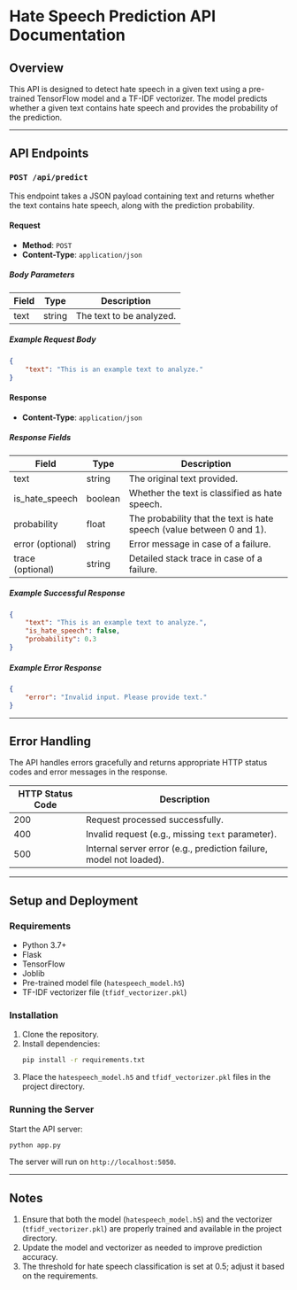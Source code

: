 # Hate Speech Prediction API Documentation

## Overview
This API is designed to detect hate speech in a given text using a pre-trained TensorFlow model and a TF-IDF vectorizer. The model predicts whether a given text contains hate speech and provides the probability of the prediction.

---

## API Endpoints

### `POST /api/predict`
This endpoint takes a JSON payload containing text and returns whether the text contains hate speech, along with the prediction probability.

#### Request
- **Method**: `POST`
- **Content-Type**: `application/json`

##### Body Parameters
| Field | Type   | Description                |
|-------|--------|----------------------------|
| text  | string | The text to be analyzed.   |

##### Example Request Body
```json
{
    "text": "This is an example text to analyze."
}
```

#### Response
- **Content-Type**: `application/json`

##### Response Fields
| Field             | Type    | Description                               |
|--------------------|---------|-------------------------------------------|
| text              | string  | The original text provided.               |
| is_hate_speech    | boolean | Whether the text is classified as hate speech. |
| probability       | float   | The probability that the text is hate speech (value between 0 and 1). |
| error (optional)  | string  | Error message in case of a failure.       |
| trace (optional)  | string  | Detailed stack trace in case of a failure. |

##### Example Successful Response
```json
{
    "text": "This is an example text to analyze.",
    "is_hate_speech": false,
    "probability": 0.3
}
```

##### Example Error Response
```json
{
    "error": "Invalid input. Please provide text."
}
```

---

## Error Handling
The API handles errors gracefully and returns appropriate HTTP status codes and error messages in the response.

| HTTP Status Code | Description                                       |
|------------------|---------------------------------------------------|
| 200              | Request processed successfully.                  |
| 400              | Invalid request (e.g., missing `text` parameter).|
| 500              | Internal server error (e.g., prediction failure, model not loaded).|

---

## Setup and Deployment

### Requirements
- Python 3.7+
- Flask
- TensorFlow
- Joblib
- Pre-trained model file (`hatespeech_model.h5`)
- TF-IDF vectorizer file (`tfidf_vectorizer.pkl`)

### Installation
1. Clone the repository.
2. Install dependencies:
   ```bash
   pip install -r requirements.txt
   ```
3. Place the `hatespeech_model.h5` and `tfidf_vectorizer.pkl` files in the project directory.

### Running the Server
Start the API server:
```bash
python app.py
```
The server will run on `http://localhost:5050`.

---

## Notes
1. Ensure that both the model (`hatespeech_model.h5`) and the vectorizer (`tfidf_vectorizer.pkl`) are properly trained and available in the project directory.
2. Update the model and vectorizer as needed to improve prediction accuracy.
3. The threshold for hate speech classification is set at 0.5; adjust it based on the requirements.
